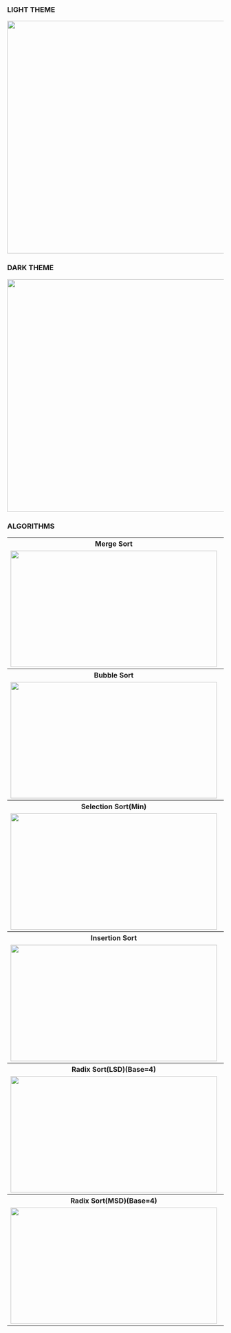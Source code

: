 ### LIGHT THEME

<img
  src="https://user-images.githubusercontent.com/52258650/119989240-95b44480-bfe4-11eb-97c3-89ea5611c959.png"
  width="960"
  height="540"
/>

### DARK THEME

<img
  src="https://user-images.githubusercontent.com/52258650/119989303-a5cc2400-bfe4-11eb-9bef-787000a5f273.png"
  width="960"
  height="540"
/>

### ALGORITHMS

<table>
  <tr>
    <th>Merge Sort</th>
    <th>Quick Sort</th>
  </tr>
  <tr>
    <td>
      <img
        src="https://user-images.githubusercontent.com/52258650/119985711-a2369e00-bfe0-11eb-97bf-df6c594595fc.gif"
        width="480"
        height="270"
      />
    </td>
    <td>
      <img
        src="https://user-images.githubusercontent.com/52258650/119985689-9c40bd00-bfe0-11eb-84c7-a76a349f7886.gif"
        width="480"
        height="270"
      />
    </td>
  </tr>
  <tr>
    <th>Bubble Sort</th>
    <th>Cocktail Shaker Sort</th>
  </tr>
  <tr>
    <td>
      <img
        src="https://user-images.githubusercontent.com/52258650/119985686-9b0f9000-bfe0-11eb-8f5f-5f8dbc477130.gif"
        width="480"
        height="270"
      />
    </td>
    <td>
      <img
        src="https://user-images.githubusercontent.com/52258650/119985719-a5318e80-bfe0-11eb-86e1-789130eb9fd5.gif"
        width="480"
        height="270"
      />
    </td>
  </tr>
  <tr>
    <th>Selection Sort(Min)</th>
    <th>Selection Sort(Max)</th>
  </tr>
  <tr>
    <td>
      <img
        src="https://user-images.githubusercontent.com/52258650/119986529-91d2f300-bfe1-11eb-9f2a-4639eb815470.gif"
        width="480"
        height="270"
      />
    </td>
    <td>
      <img
        src="https://user-images.githubusercontent.com/52258650/119986525-913a5c80-bfe1-11eb-9f5e-70fbcd7109ee.gif"
        width="480"
        height="270"
      />
    </td>
  </tr>
  <tr>
    <th>Insertion Sort</th>
    <th></th>
  </tr>
  <tr>
    <td>
      <img
        src="https://user-images.githubusercontent.com/52258650/119986529-91d2f300-bfe1-11eb-9f2a-4639eb815470.gif"
        width="480"
        height="270"
      />
    </td>
    <td></td>
  </tr>
  <tr>
    <th>Radix Sort(LSD)(Base=4)</th>
    <th>Radix Sort(LSD)(Base=16)</th>
  </tr>
  <tr>
    <td>
      <img
        src="https://user-images.githubusercontent.com/52258650/119986529-91d2f300-bfe1-11eb-9f2a-4639eb815470.gif"
        width="480"
        height="270"
      />
    </td>
    <td>
      <img
        src="https://user-images.githubusercontent.com/52258650/119986525-913a5c80-bfe1-11eb-9f5e-70fbcd7109ee.gif"
        width="480"
        height="270"
      />
    </td>
  </tr>
  <tr>
    <th>Radix Sort(MSD)(Base=4)</th>
    <th>Radix Sort(MSD)(Base=16)</th>
  </tr>
  <tr>
    <td>
      <img
        src="https://user-images.githubusercontent.com/52258650/119986529-91d2f300-bfe1-11eb-9f2a-4639eb815470.gif"
        width="480"
        height="270"
      />
    </td>
    <td>
      <img
        src="https://user-images.githubusercontent.com/52258650/119986525-913a5c80-bfe1-11eb-9f5e-70fbcd7109ee.gif"
        width="480"
        height="270"
      />
    </td>
  </tr>
</table>
